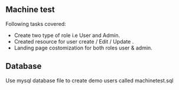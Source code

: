 
## Machine test

Following tasks  covered:

- Create two type of role i.e User and Admin.
- Created resource for user create / Edit / Update .
- Landing page costomization for both roles user & admin.

## Database

Use mysql database file  to create demo users called machinetest.sql 



